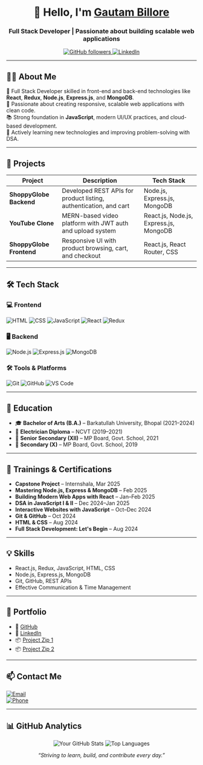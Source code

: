 <div align="center"> 

  # 👋 Hello, I'm [Gautam Billore](https://github.com/gautambillore2208)

  <h3 align="center">Full Stack Developer | Passionate about building scalable web applications</h3>

</div>

<p align="center">
  <a href="https://github.com/gautambillore2208">
    <img src="https://img.shields.io/github/followers/gautambillore2208?label=Follow&style=social" alt="GitHub followers" />
  </a>
  <a href="https://www.linkedin.com/in/gautam-billore-ab0174321/">
    <img src="https://img.shields.io/badge/LinkedIn-blue?logo=linkedin&logoColor=white" alt="LinkedIn" />
  </a>
</p>

---

## 🧑‍💻 About Me

🎯 Full Stack Developer skilled in front-end and back-end technologies like **React**, **Redux**, **Node.js**, **Express.js**, and **MongoDB**.  
🚀 Passionate about creating responsive, scalable web applications with clean code.  
📚 Strong foundation in **JavaScript**, modern UI/UX practices, and cloud-based development.  
💬 Actively learning new technologies and improving problem-solving with DSA.

---

## 🚀 Projects

| Project | Description | Tech Stack |
|--------|-------------|------------|
| **ShoppyGlobe Backend** | Developed REST APIs for product listing, authentication, and cart | Node.js, Express.js, MongoDB |
| **YouTube Clone** | MERN-based video platform with JWT auth and upload system | React.js, Node.js, Express.js, MongoDB |
| **ShoppyGlobe Frontend** | Responsive UI with product browsing, cart, and checkout | React.js, React Router, CSS |

---

## 🛠️ Tech Stack

### 💻 Frontend
![HTML](https://img.shields.io/badge/HTML-E34F26?style=for-the-badge&logo=html5&logoColor=white)
![CSS](https://img.shields.io/badge/CSS-1572B6?style=for-the-badge&logo=css3&logoColor=white)
![JavaScript](https://img.shields.io/badge/JavaScript-F7DF1E?style=for-the-badge&logo=javascript&logoColor=black)
![React](https://img.shields.io/badge/React-61DAFB?style=for-the-badge&logo=react&logoColor=black)
![Redux](https://img.shields.io/badge/Redux-764ABC?style=for-the-badge&logo=redux&logoColor=white)

### 🖥️ Backend
![Node.js](https://img.shields.io/badge/Node.js-339933?style=for-the-badge&logo=nodedotjs&logoColor=white)
![Express.js](https://img.shields.io/badge/Express.js-000000?style=for-the-badge&logo=express&logoColor=white)
![MongoDB](https://img.shields.io/badge/MongoDB-47A248?style=for-the-badge&logo=mongodb&logoColor=white)

### 🛠 Tools & Platforms
![Git](https://img.shields.io/badge/Git-F05032?style=for-the-badge&logo=git&logoColor=white)
![GitHub](https://img.shields.io/badge/GitHub-181717?style=for-the-badge&logo=github&logoColor=white)
![VS Code](https://img.shields.io/badge/VSCode-007ACC?style=for-the-badge&logo=visualstudiocode&logoColor=white)

---

## 📜 Education

- 🎓 **Bachelor of Arts (B.A.)** – Barkatullah University, Bhopal (2021–2024)
- 🧰 **Electrician Diploma** – NCVT (2019–2021)
- 📘 **Senior Secondary (XII)** – MP Board, Govt. School, 2021
- 📗 **Secondary (X)** – MP Board, Govt. School, 2019

---

## 🧠 Trainings & Certifications

- **Capstone Project** – Internshala, Mar 2025  
- **Mastering Node.js, Express & MongoDB** – Feb 2025  
- **Building Modern Web Apps with React** – Jan–Feb 2025  
- **DSA in JavaScript I & II** – Dec 2024–Jan 2025  
- **Interactive Websites with JavaScript** – Oct–Dec 2024  
- **Git & GitHub** – Oct 2024  
- **HTML & CSS** – Aug 2024  
- **Full Stack Development: Let's Begin** – Aug 2024  

---

## 💡 Skills

- React.js, Redux, JavaScript, HTML, CSS  
- Node.js, Express.js, MongoDB  
- Git, GitHub, REST APIs  
- Effective Communication & Time Management  

---

## 📁 Portfolio

- 🔗 [GitHub](https://github.com/gautambillore2208)  
- 🔗 [LinkedIn](https://www.linkedin.com/in/gautam-billore-ab0174321/)  
- 📦 [Project Zip 1](https://training-uploads.internshala.com/backend-fsd-pgc/uploads/projects/v_1/4289553/39b45a3lu8n-3155318.zip)  
- 📦 [Project Zip 2](https://training-uploads.internshala.com/capstone-fsd-pgc/uploads/projects/v_1/4289554/a9sd6re98ue-10017955.zip)

---

## 📫 Contact Me

[![Email](https://img.shields.io/badge/Email-D14836?style=for-the-badge&logo=gmail&logoColor=white)](mailto:gautambillore22@gmail.com)  
[![Phone](https://img.shields.io/badge/Phone-25D366?style=for-the-badge&logo=whatsapp&logoColor=white)](tel:+918819830897)

---
## 📊 GitHub Analytics
<div align="center">
  
  ![Your GitHub Stats](https://github-readme-stats.vercel.app/api?username=gautambillore2208&show_icons=true&theme=dark&hide_border=true)
  ![Top Languages](https://github-readme-stats.vercel.app/api/top-langs/?username=gautambillore2208&layout=compact&theme=dark&hide_border=true)

</div>

<p align="center">
  <i>“Striving to learn, build, and contribute every day.”</i>
</p>
